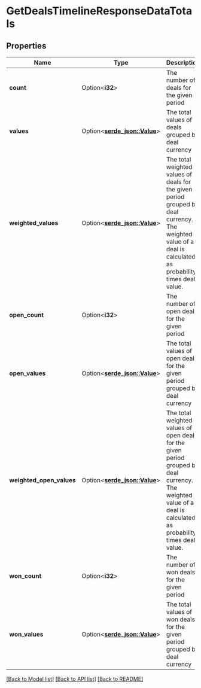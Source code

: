 # GetDealsTimelineResponseDataTotals

## Properties

Name | Type | Description | Notes
------------ | ------------- | ------------- | -------------
**count** | Option<**i32**> | The number of deals for the given period | [optional]
**values** | Option<[**serde_json::Value**](.md)> | The total values of deals grouped by deal currency | [optional]
**weighted_values** | Option<[**serde_json::Value**](.md)> | The total weighted values of deals for the given period grouped by deal currency. The weighted value of a deal is calculated as probability times deal value. | [optional]
**open_count** | Option<**i32**> | The number of open deals for the given period | [optional]
**open_values** | Option<[**serde_json::Value**](.md)> | The total values of open deals for the given period grouped by deal currency | [optional]
**weighted_open_values** | Option<[**serde_json::Value**](.md)> | The total weighted values of open deals for the given period grouped by deal currency. The weighted value of a deal is calculated as probability times deal value. | [optional]
**won_count** | Option<**i32**> | The number of won deals for the given period | [optional]
**won_values** | Option<[**serde_json::Value**](.md)> | The total values of won deals for the given period grouped by deal currency | [optional]

[[Back to Model list]](../README.md#documentation-for-models) [[Back to API list]](../README.md#documentation-for-api-endpoints) [[Back to README]](../README.md)


